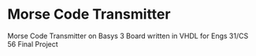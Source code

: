 # Morse Code Transmitter
 Morse Code Transmitter on Basys 3 Board written in VHDL for Engs 31/CS 56 Final Project

